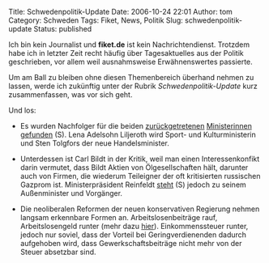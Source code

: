 Title: Schwedenpolitik-Update
Date: 2006-10-24 22:01
Author: tom
Category: Schweden
Tags: Fiket, News, Politik
Slug: schwedenpolitik-update
Status: published

Ich bin kein Journalist und **fiket.de** ist kein Nachrichtendienst.
Trotzdem habe ich in letzter Zeit recht häufig über Tagesaktuelles aus
der Politik geschrieben, vor allem weil ausnahmsweise Erwähnenswertes
passierte.

Um am Ball zu bleiben ohne diesen Themenbereich überhand nehmen zu
lassen, werde ich zukünftig unter der Rubrik *Schwedenpolitik-Update*
kurz zusammenfassen, was vor sich geht.

Und los:

-   Es wurden Nachfolger für die beiden
    [zurückgetretenen](http://www.fiket.de/2006/10/14/handelministerin-tritt-zurueck/)
    [Ministerinnen](http://www.fiket.de/2006/10/16/der-zweite-ruecktritt/)
    [gefunden](http://www.sr.se/Ekot/artikel.asp?artikel=987327) (S).
    Lena Adelsohn Liljeroth wird Sport- und Kulturministerin und Sten
    Tolgfors der neue Handelsminister.
-   Unterdessen ist Carl Bildt in der Kritik, weil man einen
    Interessenkonfikt darin vermutet, dass Bildt Aktien von
    Ölgesellschaften hält, darunter auch von Firmen, die wiederum
    Teileigner der oft kritisierten russischen Gazprom ist.
    Ministerpräsident Reinfeldt
    [steht](http://www.sr.se/Ekot/artikel.asp?artikel=987511) (S) jedoch
    zu seinem Außenminister und Vorgänger.

-   Die neoliberalen Reformen der neuen konservativen Regierung nehmen
    langsam erkennbare Formen an. Arbeitslosenbeiträge rauf,
    Arbeitslosengeld runter (mehr dazu
    [hier](http://www.sr.se/cgi-bin/International/nyhetssidor/artikel.asp?ProgramID=2108&Nyheter=&format=1&artikel=986573)).
    Einkommenssteuer runter, jedoch nur soviel, dass der Vorteil bei
    Geringverdienenden dadurch aufgehoben wird, dass
    Gewerkschaftsbeiträge nicht mehr von der Steuer absetzbar sind.

